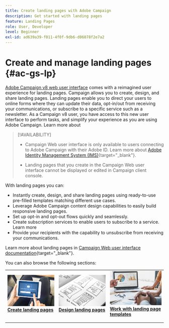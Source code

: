 ```yaml
---
title: Create landing pages with Adobe Campaign
description: Get started with landing pages
feature: Landing Pages
role: User, Developer
level: Beginner
exl-id: ad639a39-f011-4f0f-9db6-d06078f2e7a2
---
```

# Create and manage landing pages {#ac-gs-lp}

[Adobe Campaign v8 web user interface](../start/campaign-ui.md#campaign-web-user-interface-ac-web-ui) comes with a reimagined user experience for landing pages. Campaign allows you to create, design, and share landing pages. Landing pages enable you to direct your users to online forms where they can update their data, opt-in/out from receiving your communications, or subscribe to a specific service such as a newsletter. As a Campaign v8 user, you have access to this new user interface to perform tasks, and simplify your experience as you are using Adobe Campaign. Learn more about 


>[!AVAILABILITY]
>
>* Campaign Web user interface is only available to users connecting to Adobe Campaign with their Adobe ID. Learn more about [Adobe Identity Management System (IMS)](https://helpx.adobe.com/enterprise/using/identity.html){target="_blank"}.
>
>* Landing pages that you create in the Campaign Web user interface cannot be displayed or edited in Campaign client console.
>

With landing pages you can:

* Instantly create, design, and share landing pages using ready-to-use pre-filled templates matching different use cases.
* Leverage Adobe Campaign content design capabilities to easily build responsive landing pages.
* Set up opt-in and opt-out flows quickly and seamlessly. 
* Create subscription services to enable users to subscribe to a service. Learn more
* Provide your recipients with the capability to unsubscribe from receiving your communications. 


Learn more about landing pages in [Campaign Web user interface documentation](https://experienceleague.adobe.com/en/docs/campaign-web/v8/landing-pages/get-started-lp){target="_blank"}.

You can also browse the following sections:

<table style="table-layout:fixed"><tr style="border: 0;">
<td>
<a href="https://experienceleague.adobe.com/en/docs/campaign-web/v8/landing-pages/create-lp">
<img alt="Lead" src="assets/do-not-localize/lp-subscription.jpeg">
</a>
<div><a href="https://experienceleague.adobe.com/en/docs/campaign-web/v8/landing-pages/create-lp"><strong>Create landing pages</strong>
</div>
<p>
</td>
<td>
<a href="https://experienceleague.adobe.com/en/docs/campaign-web/v8/landing-pages/lp-content">
<img alt="Validation" src="assets/do-not-localize//lp-design.jpg">
</a>
<div>
<a href="https://experienceleague.adobe.com/en/docs/campaign-web/v8/landing-pages/lp-content"><strong>Design landing pages</strong></a>
</div>
<p>
</td>
<td>
<a href="https://experienceleague.adobe.com/en/docs/campaign-web/v8/landing-pages/lp-templates">
<img alt="Validation" src="assets/do-not-localize/lp-reporting.jpg">
</a>
<div>
<a href="https://experienceleague.adobe.com/en/docs/campaign-web/v8/landing-pages/lp-templates"><strong>Work with landing page templates</strong></a>
</div>
<p>
</td>
</tr></table>
